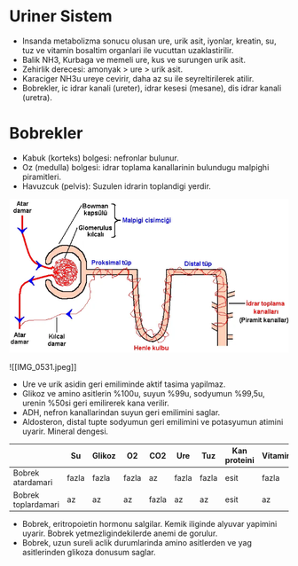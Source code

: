 # Uriner Sistem

- Insanda metabolizma sonucu olusan ure, urik asit, iyonlar, kreatin, su, tuz ve vitamin bosaltim organlari ile vucuttan uzaklastirilir.
- Balik NH3, Kurbaga ve memeli ure, kus ve surungen urik asit.
- Zehirlik derecesi: amonyak > ure > urik asit.
- Karaciger NH3u ureye cevirir, daha az su ile seyreltirilerek atilir.
- Bobrekler, ic idrar kanali (ureter), idrar kesesi (mesane), dis idrar kanali (uretra).

# Bobrekler

- Kabuk (korteks) bolgesi: nefronlar bulunur.
- Oz (medulla) bolgesi: idrar toplama kanallarinin bulundugu malpighi piramitleri.
- Havuzcuk (pelvis): Suzulen idrarin toplandigi yerdir.

![Untitled](Uriner%20Sistem/Untitled.png)

![[IMG_0531.jpeg]]

- Ure ve urik asidin geri emiliminde aktif tasima yapilmaz.
- Glikoz ve amino asitlerin %100u, suyun %99u, sodyumun %99,5u, urenin %50si geri emilirerek kana verilir.
- ADH, nefron kanallarindan suyun geri emilimini saglar.
- Aldosteron, distal tupte sodyumun geri emilimini ve potasyumun atimini uyarir. Mineral dengesi.

|  | Su | Glikoz | O2 | CO2 | Ure | Tuz | Kan proteini | Vitamin | Alyuvar |
| --- | --- | --- | --- | --- | --- | --- | --- | --- | --- |
| Bobrek atardamari | fazla | fazla | fazla | az | fazla | fazla | esit | fazla | esit |
| Bobrek toplardamari | az | az | az | fazla | az | az | esit | az | esit |
- Bobrek, eritropoietin hormonu salgilar. Kemik iliginde alyuvar yapimini uyarir. Bobrek yetmezligindekilerde anemi de gorulur.
- Bobrek, uzun sureli aclik durumlarinda amino asitlerden ve yag asitlerinden glikoza donusum saglar.